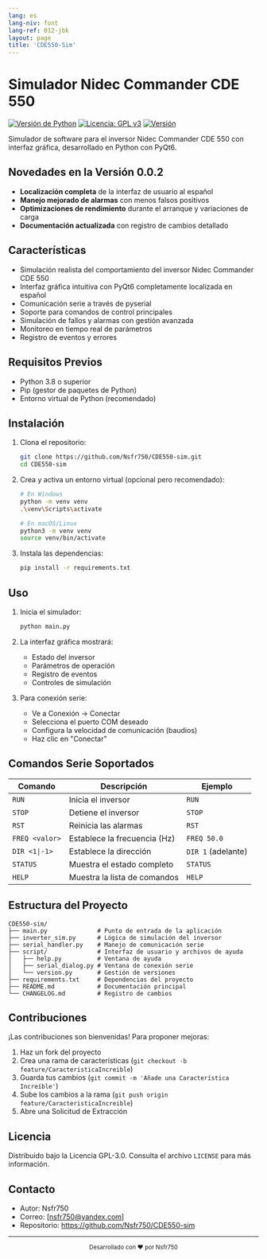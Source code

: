 ```yaml
---
lang: es
lang-niv: font
lang-ref: 012-jbk
layout: page
title: 'CDE550-Sim'
---
```


# Simulador Nidec Commander CDE 550

[![Versión de Python](https://img.shields.io/badge/python-3.8+-blue.svg)](https://www.python.org/downloads/)
[![Licencia: GPL v3](https://img.shields.io/badge/Licencia-GPLv3-blue.svg)](https://www.gnu.org/licenses/gpl-3.0)
[![Versión](https://img.shields.io/badge/versi%C3%B3n-0.0.2-green.svg)](CHANGELOG.md)

Simulador de software para el inversor Nidec Commander CDE 550 con interfaz gráfica, desarrollado en Python con PyQt6.

## Novedades en la Versión 0.0.2

- **Localización completa** de la interfaz de usuario al español
- **Manejo mejorado de alarmas** con menos falsos positivos
- **Optimizaciones de rendimiento** durante el arranque y variaciones de carga
- **Documentación actualizada** con registro de cambios detallado

## Características

- Simulación realista del comportamiento del inversor Nidec Commander CDE 550
- Interfaz gráfica intuitiva con PyQt6 completamente localizada en español
- Comunicación serie a través de pyserial
- Soporte para comandos de control principales
- Simulación de fallos y alarmas con gestión avanzada
- Monitoreo en tiempo real de parámetros
- Registro de eventos y errores

## Requisitos Previos

- Python 3.8 o superior
- Pip (gestor de paquetes de Python)
- Entorno virtual de Python (recomendado)

## Instalación

1. Clona el repositorio:
   ```bash
   git clone https://github.com/Nsfr750/CDE550-sim.git
   cd CDE550-sim
   ```

2. Crea y activa un entorno virtual (opcional pero recomendado):
   ```bash
   # En Windows
   python -m venv venv
   .\venv\Scripts\activate
   
   # En macOS/Linux
   python3 -m venv venv
   source venv/bin/activate
   ```

3. Instala las dependencias:
   ```bash
   pip install -r requirements.txt
   ```

## Uso

1. Inicia el simulador:
   ```bash
   python main.py
   ```

2. La interfaz gráfica mostrará:
   - Estado del inversor
   - Parámetros de operación
   - Registro de eventos
   - Controles de simulación

3. Para conexión serie:
   - Ve a Conexión -> Conectar
   - Selecciona el puerto COM deseado
   - Configura la velocidad de comunicación (baudios)
   - Haz clic en "Conectar"

## Comandos Serie Soportados

| Comando | Descripción | Ejemplo |
|---------|-------------|---------|
| `RUN` | Inicia el inversor | `RUN` |
| `STOP` | Detiene el inversor | `STOP` |
| `RST` | Reinicia las alarmas | `RST` |
| `FREQ <valor>` | Establece la frecuencia (Hz) | `FREQ 50.0` |
| `DIR <1\|-1>` | Establece la dirección | `DIR 1` (adelante) |
| `STATUS` | Muestra el estado completo | `STATUS` |
| `HELP` | Muestra la lista de comandos | `HELP` |

## Estructura del Proyecto

```
CDE550-sim/
├── main.py              # Punto de entrada de la aplicación
├── inverter_sim.py      # Lógica de simulación del inversor
├── serial_handler.py    # Manejo de comunicación serie
├── script/              # Interfaz de usuario y archivos de ayuda
│   ├── help.py          # Ventana de ayuda
│   ├── serial_dialog.py # Ventana de conexión serie
│   └── version.py       # Gestión de versiones
├── requirements.txt     # Dependencias del proyecto
├── README.md            # Documentación principal
└── CHANGELOG.md         # Registro de cambios
```

## Contribuciones

¡Las contribuciones son bienvenidas! Para proponer mejoras:

1. Haz un fork del proyecto
2. Crea una rama de características (`git checkout -b feature/CaracteristicaIncreible`)
3. Guarda tus cambios (`git commit -m 'Añade una Característica Increíble'`)
4. Sube los cambios a la rama (`git push origin feature/CaracteristicaIncreible`)
5. Abre una Solicitud de Extracción

## Licencia

Distribuido bajo la Licencia GPL-3.0. Consulta el archivo `LICENSE` para más información.

## Contacto

- Autor: Nsfr750
- Correo: [nsfr750@yandex.com]
- Repositorio: https://github.com/Nsfr750/CDE550-sim

---

<div align="center">
  <sub>Desarrollado con ❤️ por Nsfr750</sub>
</div>

